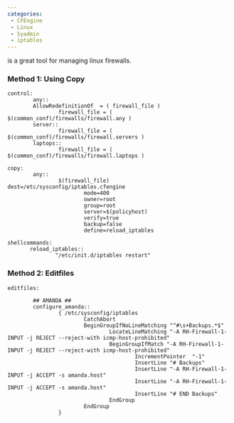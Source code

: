 ```yaml
---
categories:
 - CFEngine
 - Linux
 - Syadmin
 - iptables
---
```

<CFEngine> is a great tool for managing linux firewalls.

### Method 1: Using Copy

    control:
            any::
            AllowRedefinitionOf  = ( firewall_file )
                    firewall_file = ( $(common_conf)/firewalls/firewall.any )
            server::
                    firewall_file = ( $(common_conf)/firewalls/firewall.servers )
            laptops::
                    firewall_file = ( $(common_conf)/firewalls/firewall.laptops )

    copy:
            any::
                    $(firewall_file)  dest=/etc/sysconfig/iptables.cfengine
                            mode=400
                            owner=root
                            group=root
                            server=$(policyhost)
                            verify=true
                            backup=false
                            define=reload_iptables

    shellcommands:
           reload_iptables::
                   "/etc/init.d/iptables restart"

### Method 2: Editfiles

    editfiles:

            ## AMANDA ##
            configure_amanda::
                    { /etc/sysconfig/iptables
                            CatchAbort
                            BeginGroupIfNoLineMatching "^#\s+Backups.*$"
                                    LocateLineMatching "-A RH-Firewall-1-INPUT -j REJECT --reject-with icmp-host-prohibited"
                                    BeginGroupIfMatch "-A RH-Firewall-1-INPUT -j REJECT --reject-with icmp-host-prohibited"
                                            IncrementPointer  "-1"
                                            InsertLine "# Backups"
                                            InsertLine "-A RH-Firewall-1-INPUT -j ACCEPT -s amanda.host"
                                            InsertLine "-A RH-Firewall-1-INPUT -j ACCEPT -s amanda.host"
                                            InsertLine "# END Backups"
                                    EndGroup
                            EndGroup
                    }

